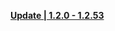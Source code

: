 **[Update | 1.2.0 - 1.2.53](https://autopatchcntx.yuanshen.com/client_app/update/hk4e_cn/2/1.2.0_1.2.53_diff_UB15kWrd.zip)**

